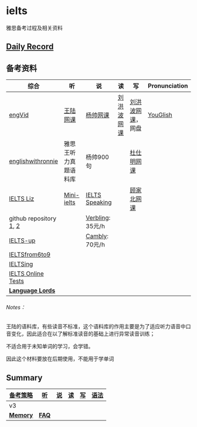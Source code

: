 # ielts
雅思备考过程及相关资料

## [Daily Record](record/daily/index.md)

## 备考资料

| 综合                                                         | 听                                                           | 说                                                           | 读                                                           | 写                                                           | Pronunciation                     |
| ------------------------------------------------------------ | ------------------------------------------------------------ | ------------------------------------------------------------ | ------------------------------------------------------------ | ------------------------------------------------------------ | --------------------------------- |
| [engVid](https://www.engvid.com/english-lessons/)            | [王陆网课](https://www.bilibili.com/video/BV1xG4y1N7pn?p=1&vd_source=b9d717895f96b446904b871f41330bb5) | [杨帅网课](https://www.bilibili.com/video/BV1aM4y1S7Jk/?spm_id_from=333.337.search-card.all.click&vd_source=b9d717895f96b446904b871f41330bb5) | [刘洪波网课](https://www.bilibili.com/video/BV1QM411w7r1?p=1&vd_source=b9d717895f96b446904b871f41330bb5) | [刘洪波网课](https://www.bilibili.com/video/BV15e411w7Nf/?spm_id_from=333.337.search-card.all.click&vd_source=b9d717895f96b446904b871f41330bb5)， 网盘 | [YouGlish](https://youglish.com/) |
| [englishwithronnie](https://englishwithronnie.com/home)      | 雅思王听力真题语料库                                         | 杨帅900句                                                    |                                                              | [杜仕明网课](https://www.bilibili.com/video/BV1X24y1p7oj/?spm_id_from=333.337.search-card.all.click&vd_source=b9d717895f96b446904b871f41330bb5) |                                   |
| [IELTS Liz](https://ieltsliz.com/ielts-speaking-free-lessons-essential-tips/) | [Mini-ielts](http://mini-ielts.com/)                         | [IELTS Speaking](https://www.ieltsspeaking.co.uk/ielts-holiday-vocabulary/) |                                                              | [顾家北网课](https://www.bilibili.com/video/BV1eM411w7Gk/?spm_id_from=333.337.search-card.all.click&vd_source=b9d717895f96b446904b871f41330bb5) |                                   |
| github repository [1](https://github.com/ucatal/awesome-ielts), [2](https://github.com/shah0150/awesome-IELTS) |                                                              | [Verbling](https://www.verbling.com/): 35元/h                |                                                              |                                                              |                                   |
| [IELTS-up](https://ielts-up.com/index.html)                  |                                                              | [Cambly](https://www.cambly.com/): 70元/h                    |                                                              |                                                              |                                   |
| [IELTSfrom6to9](https://ielts69.com/)                        |                                                              |                                                              |                                                              |                                                              |                                   |
| [IELTSing](https://ieltsing.com/)                            |                                                              |                                                              |                                                              |                                                              |                                   |
| [IELTS Online Tests](https://ieltsonlinetests.com/)          |                                                              |                                                              |                                                              |                                                              |                                   |
| **[Language Lords](https://www.youtube.com/@languagelords)** |                                                              |                                                              |                                                              |                                                              |                                   |

###### Notes：

王陆的语料库，有些读音不标准，这个语料库的作用主要是为了适应听力语音中口音变化，因此适合在以了解标准读音的基础上进行异常读音训练；

不适合用于未知单词的学习，会学错。

因此这个材料要放在后期使用，不能用于学单词

## Summary

| [备考策略](record/summary/strategy.md) | [听](record/summary/listening.md) | [说](record/summary/speaking.md) | [读](record/summary/reading.md) | [写](record/summary/writing.md) | [语法](record/summary/grammar.md) |
| -------------------------------------- | --------------------------------- | -------------------------------- | ------------------------------- | ------------------------------- | --------------------------------- |
| v3                                     |                                   |                                  |                                 |                                 |                                   |
| [**Memory**](record/summary/memory.md) | **[FAQ](record/summary/FAQ.md)**  |                                  |                                 |                                 |                                   |

